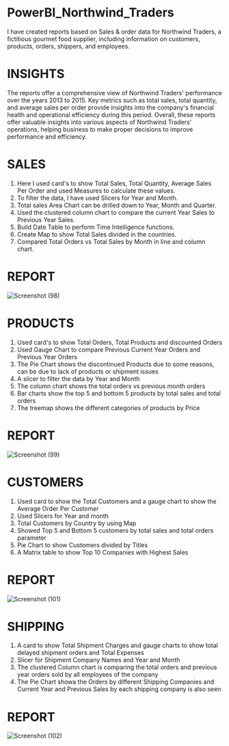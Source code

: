 # PowerBI_Northwind_Traders
I have created reports based on Sales & order data for Northwind Traders, a fictitious gourmet food supplier, including information on customers, products, orders, shippers, and employees.

# INSIGHTS
  The reports offer a comprehensive view of Northwind Traders' performance over the years 2013 to 2015. Key metrics such as total sales, total quantity, and average sales per order provide insights into the company's financial health and operational efficiency during this period. Overall, these reports offer valuable insights into various aspects of Northwind Traders' operations, helping business to make proper decisions to improve performance and efficiency.
# SALES
   1. Here I used card's to show Total Sales, Total Quantity, Average Sales Per Order and used Measures to calculate these values.
   2. To filter the data, I have used Slicers for Year and Month.
   3. Total sales Area Chart can be drilled down to Year, Month and Quarter.
   4. Used the clustered column chart to compare the current Year Sales to Previous Year Sales.
   5. Build Date Table to perform Time Intelligence functions.
   6. Create Map to show Total Sales divided in the countries.
   7. Compared Total Orders vs Total Sales by Month in line and column chart.
# REPORT
   ![Screenshot (98)](https://github.com/PSinglaAnalytics2003/PowerBI_Northwind_Traders/assets/168019114/05a0ad65-3f26-4b92-a56e-7e862cc7dfb6)


# PRODUCTS
   1.  Used card's to show Total Orders, Total Products and discounted Orders 
   2. Used Gauge Chart to compare Previous Current Year Orders and Previous Year Orders
   3. The Pie Chart shows the discontinued Products due to some reasons, can be due to lack of products or shipment issues
   4. A slicer to filter the data by Year and Month 
   5. The column chart shows the total orders vs previous month orders
   6. Bar charts show the top 5 and bottom 5 products by total sales and total orders
   7. The treemap shows the different categories of products by Price
# REPORT
![Screenshot (99)](https://github.com/PSinglaAnalytics2003/PowerBI_Northwind_Traders/assets/168019114/a09e5852-170c-4637-9c45-6a1104221fe4)
# CUSTOMERS
   1.  Used card to show the Total Customers and a gauge chart to show the Average Order Per Customer
   2.  Used Slicers for Year and month
   3.  Total Customers by Country by using Map
   4.  Showed Top 5 and Bottom 5 customers by total sales and total orders parameter
   5.  Pie Chart to show Customers divided by Titles
   6.  A Matrix table to show Top 10 Companies with Highest Sales
# REPORT
![Screenshot (101)](https://github.com/PSinglaAnalytics2003/PowerBI_Northwind_Traders/assets/168019114/15ea3ee7-5760-42da-87ae-c79281d819e8)
# SHIPPING
   1.  A card to show Total Shipment Charges and gauge charts to show total delayed shipment orders and Total Expenses
   2.  Slicer for Shipment Company Names and Year and Month
   3.  The clustered Column chart is comparing the total orders and previous year orders sold by all employees of the company
   4.  The Pie Chart showa the Orders by different Shipping Companies and Current Year and Previous Sales by each shipping company is also seen
# REPORT
![Screenshot (102)](https://github.com/PSinglaAnalytics2003/PowerBI_Northwind_Traders/assets/168019114/0e04fff5-1e4e-469f-895d-799583ae9b42)
    

